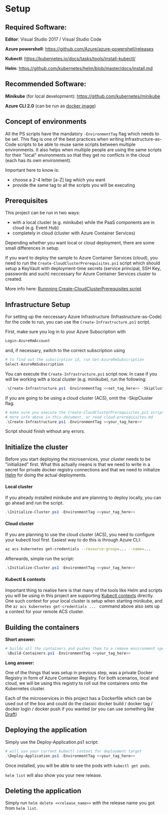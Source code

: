 # Setup

## Required Software:

**Editor**: Visual Studio 2017 / Visual Studio Code

**Azure powershell**: https://github.com/Azure/azure-powershell/releases

**Kubectl**: https://kubernetes.io/docs/tasks/tools/install-kubectl/

**Helm**: https://github.com/kubernetes/helm/blob/master/docs/install.md

## Recommended Software:

**Minikube** (for local development): https://github.com/kubernetes/minikube

**Azure CLI 2.0** (can be run as [docker image](https://hub.docker.com/r/microsoft/azure-cli/))

## Concept of environments

All the PS scripts have the mandatory `-EnvironmentTag` flag which needs to be set. This flag is one of the best practices when writing Infrastructure-as-Code scripts to be able to reuse same scripts between multiple environments. It also helps when multiple people are using the same scripts for their "local" environments so that they get no conflicts in the cloud (each has its own environment).

Important here to know is:
- choose a 2-4 letter [a-Z] tag which you want
- provide the same tag to all the scripts you will be executing

## Prerequisites

This project can be run in two ways:
- with a local cluster (e.g. minikube) while the PaaS components are in cloud (e.g. Event Hub)
- completely in cloud (cluster with Azure Container Services)

Depending whether you want local or cloud deployment, there are some small differences in setup.

If you want to deploy the sample to Azure Container Services (cloud), you need to run the `Create-CloudClusterPrerequisites.ps1` script which should setup a KeyVault with deployment-time secrets (service principal, SSH Key, passwords and such) neccessary for Azure Container Services cluster to created.

More info here: [Runnning Create-CloudClusterPrerequisites script](cloud-prerequisites.md)

## Infrastructure Setup

For setting up the neccessary Azure Infrastructure (Infrastructure-as-Code) for the code to run, you can use the `Create-Infrastructure.ps1` script. 

First, make sure you log in to your Azure Subscription with

```powershell
Login-AzureRmAccount
```

and, if necessary, switch to the correct subscription using

```powershell
# to find out the subscirption id, run Get-AzureRmSubscription
Select-AzureRmSubscription
```

You can execute the `Create-Infrastructure.ps1` script now. In case if you will be working with a local cluster (e.g. minikube), run the following:

```powershell
.\Create-Infrastructure.ps1 -EnvironmentTag <<set_tag_here>> -SkipCluster
```

If you are going to be using a cloud cluster (ACS), omit the -SkipCluster flag.

```powershell
# make sure you execute the Create-CloudClusterPrerequisites.ps1 script first!
# more info above in this document, or read cloud-prerequisites.md
.\Create-Infrastructure.ps1 -EnvironmentTag <<your_tag_here>>
```

Script should finish without any errors.

## Initialize the cluster

Before you start deploying the microservices, your cluster needs to be "initialized" first. What this actually means is that we need to write in a secret for private docker registry connections and that we need to initialize [Helm](https://helm.sh/) for doing the actual deployments.

#### Local cluster

If you already installed minikube and are planning to deploy locally, you can go ahead and run the script.

```powershell
.\Initialize-Cluster.ps1 -EnvironmentTag <<your_tag_here>>
```

#### Cloud cluster

If you are planning to use the cloud cluster (ACS), you need to configure your kubectl tool first. Easiest way to do this is through Azure CLI:

```bash
az acs kubernetes get-credentials --resource-group=... --name=...
```

Afterwards, simple run the script:

```powershell
.\Initialize-Cluster.ps1 -EnvironmentTag <<your_tag_here>>
```

#### Kubectl & contexts

Important thing to realise here is that many of the tools like Helm and scripts you will be using in this project are supporting [Kubectl contexts](https://kubernetes.io/docs/tasks/access-application-cluster/authenticate-across-clusters-kubeconfig/) directly. One such context for your local cluster is setup when starting minikube, and the `az acs kubernetes get-credentials ... ` command above also sets up a context for your remote ACS cluster.

## Building the containers

**Short answer:**

```powershell
# builds all the containers and pushes them to a remove environment specific docker registry (ACR)
.\Build-Containers.ps1 -EnvironmentTag <<your_tag_here>>
```

**Long answer:**

One of the things that was setup in previous step, was a private Docker Registry in form of Azure Container Registry. For both scenarios, local and cloud, we will be using this registry to roll out the containers onto the Kubernetes cluster. 

Each of the microservices in this project has a Dockerfile which can be used out of the box and could do the classic docker build / docker tag / docker login / docker push if you wanted (or you can use something like [Draft](https://github.com/Azure/draft))

## Deploying the application

Simply use the Deploy-Application.ps1 script:

```powershell
# will use your current kubectl context for deployment target
.\Deploy-Application.ps1 -EnvironmentTag <<your_tag_here>>
```

Once installed, you will be able to see the pods with `kubectl get pods`. 

`helm list` will also show you your new release.

## Deleting the application

Simply run `helm delete <<release_name>>` with the release name you got from `helm list`.